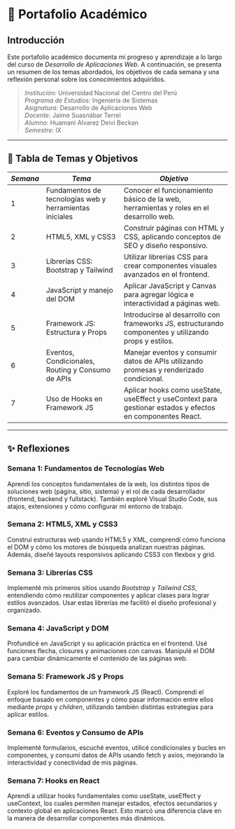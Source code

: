 # 📘 Portafolio Académico

## Introducción

Este portafolio académico documenta mi progreso y aprendizaje a lo largo del curso de *Desarrollo de Aplicaciones Web*. A continuación, se presenta un resumen de los temas abordados, los objetivos de cada semana y una reflexión personal sobre los conocimientos adquiridos.

> *Institución:* Universidad Nacional del Centro del Perú  
> *Programa de Estudios:* Ingeniería de Sistemas  
> *Asignatura:* Desarrollo de Aplicaciones Web  
> *Docente:* Jaime Suasnábar Terrel  
> *Alumno:* Huamani Alvarez Deivi Beckan  
> *Semestre:* IX  

---

## 📅 Tabla de Temas y Objetivos

| *Semana* | *Tema*                                                 | *Objetivo*                                                                                                         |
|------------|----------------------------------------------------------|----------------------------------------------------------------------------------------------------------------------|
| 1          | Fundamentos de tecnologías web y herramientas iniciales  | Conocer el funcionamiento básico de la web, herramientas y roles en el desarrollo web.                             |
| 2          | HTML5, XML y CSS3                                        | Construir páginas con HTML y CSS, aplicando conceptos de SEO y diseño responsivo.                                   |
| 3          | Librerías CSS: Bootstrap y Tailwind                      | Utilizar librerías CSS para crear componentes visuales avanzados en el frontend.                                    |
| 4          | JavaScript y manejo del DOM                              | Aplicar JavaScript y Canvas para agregar lógica e interactividad a páginas web.                                     |
| 5          | Framework JS: Estructura y Props                         | Introducirse al desarrollo con frameworks JS, estructurando componentes y utilizando props y estilos.               |
| 6          | Eventos, Condicionales, Routing y Consumo de APIs        | Manejar eventos y consumir datos de APIs utilizando promesas y renderizado condicional.                             |
| 7          | Uso de Hooks en Framework JS                             | Aplicar hooks como useState, useEffect y useContext para gestionar estados y efectos en componentes React.          |

---

## ✨ Reflexiones

### Semana 1: Fundamentos de Tecnologías Web  
Aprendí los conceptos fundamentales de la web, los distintos tipos de soluciones web (página, sitio, sistema) y el rol de cada desarrollador (frontend, backend y fullstack). También exploré Visual Studio Code, sus atajos, extensiones y cómo configurar mi entorno de trabajo.

### Semana 2: HTML5, XML y CSS3  
Construí estructuras web usando HTML5 y XML, comprendí cómo funciona el DOM y cómo los motores de búsqueda analizan nuestras páginas. Además, diseñé layouts responsivos aplicando CSS3 con flexbox y grid.

### Semana 3: Librerías CSS  
Implementé mis primeros sitios usando *Bootstrap* y *Tailwind CSS*, entendiendo cómo reutilizar componentes y aplicar clases para lograr estilos avanzados. Usar estas librerías me facilitó el diseño profesional y organizado.

### Semana 4: JavaScript y DOM  
Profundicé en JavaScript y su aplicación práctica en el frontend. Usé funciones flecha, closures y animaciones con canvas. Manipulé el DOM para cambiar dinámicamente el contenido de las páginas web.

### Semana 5: Framework JS y Props  
Exploré los fundamentos de un framework JS (React). Comprendí el enfoque basado en componentes y cómo pasar información entre ellos mediante *props* y *children*, utilizando también distintas estrategias para aplicar estilos.

### Semana 6: Eventos y Consumo de APIs  
Implementé formularios, escuché eventos, utilicé condicionales y bucles en componentes, y consumí datos de APIs usando fetch y axios, mejorando la interactividad y conectividad de mis páginas.

### Semana 7: Hooks en React  
Aprendí a utilizar hooks fundamentales como useState, useEffect y useContext, los cuales permiten manejar estados, efectos secundarios y contexto global en aplicaciones React. Esto marcó una diferencia clave en la manera de desarrollar componentes más dinámicos.